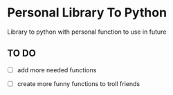 # Personal Library To Python
Library to python with personal function to use in future


## TO DO 
- [ ] add more needed functions
- [ ] create more funny functions to troll friends




